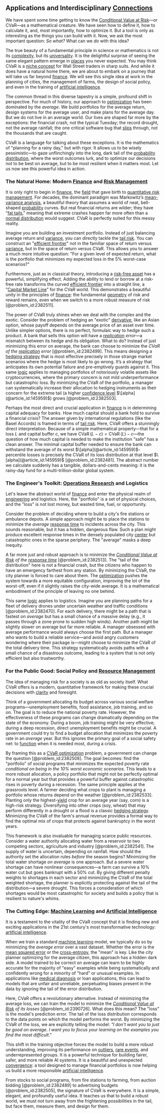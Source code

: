 ## Applications and Interdisciplinary [Connections](@article_id:193345)

We have spent some time getting to know the [Conditional Value at Risk](@article_id:136149)—or CVaR—as a mathematical creature. We have seen how to define it, how to calculate it, and, most importantly, how to optimize it. But a tool is only as interesting as the things you can build with it. Now, we ask the most important question: *So what?* What can we *do* with this idea?

The true beauty of a fundamental principle in science or mathematics is not its [complexity](@article_id:265609), but its [universality](@article_id:139254). It is the delightful surprise of seeing the same elegant pattern emerge in [places](@article_id:187379) you never expected. You may think CVaR is a [niche concept](@article_id:189177) for Wall Street traders in sharp suits. And while it does have a natural home there, we are about to embark on a journey that will take us far beyond [finance](@article_id:144433). We will see this single idea at work in the planning of cities, the management of farms, the design of social policy, and even in the training of [artificial intelligence](@article_id:267458).

The common thread in this diverse tapestry is a simple, profound shift in perspective. For much of history, our approach to [optimization](@article_id:139309) has been dominated by the *average*. We build portfolios for the average return, design systems for the average user, and make plans for the average day. But we do not live in an average world. Our lives are shaped far more by the exceptions: the financial crash, not the typical Tuesday; the record drought, not the average rainfall; the one critical software bug that [slips](@article_id:147418) through, not the thousands that are caught.

CVaR is a language for talking about these exceptions. It is the mathematics of "planning for a rainy day," but with rigor. It allows us to be wisely pessimistic—to gaze unflinchingly into the long, dark tail of the [probability distribution](@article_id:145910), where the worst outcomes lurk, and to optimize our decisions not to be best on average, but to be most resilient when it matters most. Let us now see this powerful idea in action.

### The Natural Home: Modern [Finance](@article_id:144433) and [Risk Management](@article_id:140788)

It is only right to begin in [finance](@article_id:144433), the [field](@article_id:151652) that gave birth to [quantitative risk management](@article_id:271226). For decades, the dominant paradigm was Markowitz’s [mean-variance analysis](@article_id:144042), a beautiful theory that assumes a world of neat, bell-shaped [probability](@article_id:263106) curves. But real financial returns are wilder; they have "[fat tails](@article_id:139599)," meaning that extreme crashes happen far more often than a [normal distribution](@article_id:136983) would suggest. CVaR is perfectly suited for this messy reality.

Imagine you are building an investment portfolio. Instead of just balancing average return and [variance](@article_id:148683), you can directly tackle the [tail risk](@article_id:141070). You can construct an "[efficient frontier](@article_id:140861)" not in the familiar space of return versus [variance](@article_id:148683), but in the space of return versus CVaR. This allows you to answer a much more intuitive question: "For a given level of expected return, what is the portfolio that minimizes my expected loss in the 5% worst-case scenarios?"

Furthermore, just as in classical theory, introducing a [risk-free asset](@article_id:145502) has a powerful, simplifying effect. Adding the ability to lend or borrow at a risk-free rate transforms the curved [efficient frontier](@article_id:140861) into a straight line, a "[Capital Market Line](@article_id:142688)" for the CVaR world. This demonstrates a beautiful unity in the principles of [finance](@article_id:144433): the fundamental [geometry](@article_id:199231) of risk and reward remains, even when we switch to a more robust measure of risk [@problem_id:2382511].

The power of CVaR truly shines when we deal with the complex and the exotic. Consider the problem of hedging an "exotic" [derivative](@article_id:157426), like an Asian option, whose payoff depends on the average price of an asset over time. Unlike simpler options, there is no perfect, formulaic way to hedge such a product. A bank that sells this option will have a *[replication](@article_id:144538) error*—a mismatch between its hedge and its obligation. What to do? Instead of just minimizing this error on average, the bank can choose to minimize the *CVaR of the [replication](@article_id:144538) error* [@problem_id:2382499]. This means designing a [hedging strategy](@article_id:191774) that is most effective precisely in those strange market scenarios where the hedge is most likely to go wrong. It’s a strategy that anticipates its own potential failure and pre-emptively guards against it. This same [logic](@article_id:266330) applies to managing portfolios of notoriously volatile assets like cryptocurrencies, where the primary concern is not mild underperformance but catastrophic loss. By minimizing the CVaR of the portfolio, a manager can systematically increase their allocation to hedging instruments as their concern for the extreme tail (a higher [confidence level](@article_id:167507) $\[alpha](@article_id:145959)$) grows [@problem_id:2382503].

Perhaps the most direct and crucial application in [finance](@article_id:144433) is in determining capital adequacy for banks. How much capital should a bank hold to survive a financial crisis? The answer given by international regulations (like the Basel Accords) is framed in terms of [tail risk](@article_id:141070). Here, CVaR offers a stunningly direct interpretation. Because of a simple mathematical property—that for a loss $L$ and capital buffer $c$, we have $\operatorname{CVaR}(L-c) = \operatorname{CVaR}(L) - c$—the question of how much capital is needed to make the institution "safe" has a clean answer. The minimal capital buffer needed to ensure the bank can withstand the average of its worst $\[alpha](@article_id:145959)$-percentile losses is precisely the CVaR of its loss distribution at that level $\[alpha](@article_id:145959)$ [@problem_id:2382481]. The abstract number we calculate suddenly has a tangible, dollars-and-cents meaning: it is the rainy-day fund for a multi-trillion-dollar global system.

### The Engineer's Toolkit: [Operations Research](@article_id:145041) and Logistics

Let's leave the abstract world of [finance](@article_id:144433) and enter the physical realm of [engineering](@article_id:275179) and logistics. Here, the "portfolio" is a set of physical choices, and the "loss" is not lost money, but wasted time, fuel, or opportunity.

Consider the problem of deciding where to build a city's fire stations or ambulance depots. A simple approach might be to place the stations to minimize the *average* [response time](@article_id:270991) to incidents across the city. This sounds reasonable, but it has a hidden, dangerous flaw. Such a plan might produce excellent response times in the densely populated city [center](@article_id:265330) but catastrophic ones in the sparse periphery. The "average" masks a deep inequity.

A far more just and robust approach is to minimize the *[Conditional Value at Risk](@article_id:136149) of the [response time](@article_id:270991)* [@problem_id:2382513]. The "tail of the distribution" here is not a financial crash, but the citizens who happen to have an emergency farthest from any station. By minimizing the CVaR, the city planner is forced to care about them. The [optimization](@article_id:139309) pushes the system towards a more equitable configuration, improving the lot of the worst-off, even if it slightly raises the city-wide average. It is a mathematical embodiment of the principle of leaving no one behind.

This same [logic](@article_id:266330) applies to logistics. Imagine you are planning paths for a fleet of delivery drones under uncertain weather and traffic conditions [@problem_id:2382470]. For each delivery, there might be a path that is fastest *on average* but has a small chance of a massive delay (e.g., it passes through a zone prone to sudden high winds). Another path might be slightly slower on average but far more reliable. A manager obsessed with average performance would always choose the first path. But a manager who wants to build a reliable service—and avoid angry customers wondering where their package is—might choose to minimize the CVaR of the total delivery time. This strategy systematically avoids paths with a small chance of a disastrous outcome, leading to a system that is not only efficient but also trustworthy.

### For the Public Good: Social Policy and [Resource Management](@article_id:202674)

The idea of managing risk for a society is as old as society itself. What CVaR offers is a modern, quantitative framework for making these crucial decisions with [clarity](@article_id:191166) and foresight.

Think of a government allocating its budget across various social welfare programs—unemployment benefits, food assistance, job training, and so on. The goal is to reduce the national poverty rate. However, the effectiveness of these programs can change dramatically depending on the state of the economy. During a boom, job training might be very effective; during a deep recession, direct unemployment benefits might be crucial. A government could try to find a budget allocation that minimizes the poverty rate in an *average* year. But this ignores the primary goal of a social safety net: to [function](@article_id:141001) when it is needed most, during a crisis.

By framing this as a [CVaR optimization](@article_id:145334) problem, a government can change the question [@problem_id:2382508]. The goal becomes: find the "portfolio" of social programs that minimizes the expected poverty rate *conditional on being in the 10% worst economic scenarios*. This leads to a more robust allocation, a policy portfolio that might not be perfectly optimal for a normal year but that provides a powerful buffer against catastrophic rises in poverty during a recession. The same principle applies at the grassroots level. A farmer deciding what crops to plant is managing a portfolio whose returns depend on the weather [@problem_id:2382533]. Planting only the highest-[yield](@article_id:197199) crop for an average year (say, corn) is a high-risk strategy. Diversifying into other crops (soy, wheat) that may perform differently in a drought or a flood is a classic [hedging strategy](@article_id:191774). Minimizing the CVaR of the farm's annual revenue provides a formal way to find the optimal mix of crops that protects against bankruptcy in the worst years.

This framework is also invaluable for managing scarce public resources. Consider a water authority allocating water from a reservoir to two competing sectors, agriculture and industry [@problem_id:2382541]. The supply of water is uncertain, depending on rainfall. How should the authority set the allocation rules *before* the season begins? Minimizing the total water shortage *on average* is one approach. But a severe water shortage can have nonlinear consequences—a farm can survive a 10% water cut but goes bankrupt with a 50% cut. By giving different penalty weights to shortages in each sector and minimizing the CVaR of the total weighted shortage, the planner is explicitly protecting against the tail of the distribution—a severe drought. This forces a consideration of which shortages would be most catastrophic for society and builds a policy that is resilient to nature's whims.

### The Cutting Edge: [Machine Learning](@article_id:139279) and [Artificial Intelligence](@article_id:267458)

It is a testament to the vitality of the CVaR concept that it is finding new and exciting applications in the 21st century's most transformative technology: [artificial intelligence](@article_id:267458).

When we train a standard [machine learning](@article_id:139279) model, we typically do so by minimizing the *average error* over a vast dataset. Whether the error is the [mean squared error](@article_id:276048) or the [cross-entropy](@article_id:269035), the "mean" is key. Like the city planner optimizing for the average citizen, this approach has a hidden dark side. A model trained to be correct on average can learn to be highly accurate for the majority of "easy" examples while being systematically and confidently wrong for a minority of "hard" or unusual examples. In applications like [medical diagnosis](@article_id:169272) or loan applications, this can lead to models that are unfair and unreliable, perpetuating biases present in the data by ignoring the tail of the error distribution.

Here, CVaR offers a revolutionary alternative. Instead of minimizing the average loss, we can train the model to minimize the *[Conditional Value at Risk](@article_id:136149) of its losses* [@problem_id:2390726]. What does this mean? The "loss" is the model's prediction error. The tail of the loss distribution corresponds to the data points on which the model performs the worst. By minimizing the CVaR of the loss, we are explicitly telling the model: *"I don't want you to just be good on average. I want you to focus your learning on the examples you find the most difficult."*

This shift in the training objective forces the model to build a more robust understanding, improving its performance on [outliers](@article_id:172372), [rare events](@article_id:270619), and underrepresented groups. It is a powerful technique for building fairer, safer, and more reliable AI systems. It is a beautiful and unexpected [convergence](@article_id:141497): a tool designed to manage financial portfolios is now helping us build a more responsible [artificial intelligence](@article_id:267458).

From stocks to social programs, from fire stations to farming, from auction bidding [@problem_id:2382489] to advertising budgets [@problem_id:2382505], the signature of CVaR is everywhere. It is a simple, elegant, and profoundly useful idea. It teaches us that to build a robust world, we must not turn away from the frightening possibilities in the tail, but face them, measure them, and design for them.